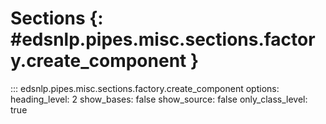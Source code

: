 # Sections {: #edsnlp.pipes.misc.sections.factory.create_component }

::: edsnlp.pipes.misc.sections.factory.create_component
    options:
        heading_level: 2
        show_bases: false
        show_source: false
        only_class_level: true
